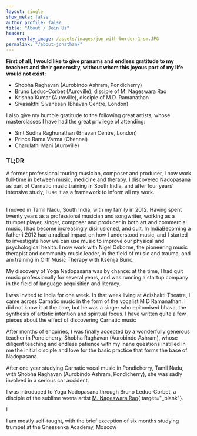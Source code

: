 ```yaml
---
layout: single
show_meta: false
author_profile: false
title: "About / Join Us"
header:
    overlay_image: /assets/images/jon-with-border-1-sm.JPG
permalink: "/about-jonathan/"
---
```

<b>First of all, I would like to give pranams and endless gratitude to my teachers and their generosity, without whom this joyous part of my life would not exist:</b>
- Shobha Raghavan (Aurobindo Ashram, Pondicherry)
- Bruno Leduc-Corbet (Auroville), disciple of M. Nageswara Rao
- Krishna Kumar (Auroville), disciple of M.D. Ramanathan
- Sivasakthi Sivanesan (Bhavan Centre, London)

I also give my humble gratitude to the following great artists, whose masterclasses I have had the great privilege of attending: 
- Smt Sudha Raghunathan (Bhavan Centre, London)
- Prince Rama Varma (Chennai)
- Charulathi Mani (Auroville)


<h3>TL;DR</h3>
<div class="tldr">
A former professional touring musician, composer and producer,  I now work full-time in between music, medicine and therapy. I discovered Nadopasana as part of Carnatic music training in South India, and after four years' intensive study, I use it as a framework to inform all my work. 
</div><br>

I moved in Tamil Nadu, South India, with my family in 2012. Having spent twenty years as a professional musician and songwriter, working as a trumpet player, singer, composer and producer in both art and commercial music, I had become increasingly disillusioned, and quit. In IndiaBecoming a father i 2012 had a radical impact on how I understood music, and I started to investigate how we can use music to improve our physical and psychological health. I now work with Nigel Osborne, the pioneering music therapist and community music leader, in the field of music and trauma, and am training in Orff Music Therapy with Ksenija Buric.

My discovery of Yoga Nadopasana was by chance: at the time, I had quit music professionally for several years, and was running a startup company in the field of language acquisition and literacy.

I was invited to India for one week. In that week living at Adishakti Theatre, I came across Carnatic music in the form of the vocalist M D Ramanathan. I did not know it at the time, but he was a singer who epitomised bhava, the synthesis of artistic intention and spiritual focus. I have written quite a few pieces about the effect of discovering Carnatic music 

After months of enquiries, I was finally accepted by a wonderfully generous teacher in Pondicherry, Shobha Raghavan (Aurobindo Ashram), whose diligent teaching and endless patience with my inane questions instilled in me the initial disciple and love for the basic practice that forms the base of Nadopasana.

 After one year studying Carnatic vocal music in Pondicherry, Tamil Nadu, with 
Shobha Raghavan (Aurobindo Ashram, Pondicherry), she was sadly involved in a serious car accident. 

I was introduced to Yoga Nadopasana through Bruno Leduc-Corbet, a disciple of the sublime veena artist [M. Nageswara Rao](https://www.youtube.com/watch?v=Qzfzz_c27pk&list=RDQzfzz_c27pk){:target="_blank"}.




I



  I am mostly self-taught, with the brief exception of six months studying trumpet at the Gnessenka Academy, Moscow